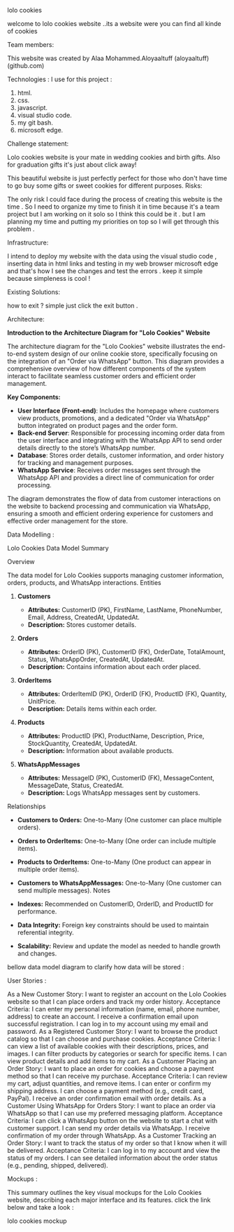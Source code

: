 lolo cookies


welcome to lolo cookies website ..its a website were you can find all kinde of cookies




















  





















































Team members:


This website was created by Alaa Mohammed.Aloyaaltuff (aloyaaltuff) (github.com)


Technologies :
I use for this project : 
1. html. 
2. css.
3. javascript.
4. visual studio code.
5. my git bash.
6. microsoft edge.


Challenge statement:


Lolo cookies website is your mate in wedding cookies and birth gifts. Also for graduation gifts it's just about click away!


This beautiful website is just perfectly perfect for those who don't have time to go buy some gifts or sweet cookies for different purposes.
Risks:


The only risk  I could face during the process of creating this website is the time . So I need to organize my time to finish it in time because it's a team project but I am working on it solo so I think this could be it .
but I am planning my time and putting my priorities on  top so I will get through this problem .


Infrastructure:


I intend to deploy my website with the data using the visual studio code , inserting data in html links and testing in my web browser microsoft edge and that's how I see the changes and test the errors . keep it simple because simpleness is cool ! 


Existing Solutions:


how to exit ? simple just click the exit button .


Architecture:


**Introduction to the Architecture Diagram for "Lolo Cookies" Website**


The architecture diagram for the "Lolo Cookies" website illustrates the end-to-end system design of our online cookie store, specifically focusing on the integration of an "Order via WhatsApp" button. This diagram provides a comprehensive overview of how different components of the system interact to facilitate seamless customer orders and efficient order management.


**Key Components:**
- **User Interface (Front-end)**: Includes the homepage where customers view products, promotions, and a dedicated "Order via WhatsApp" button integrated on product pages and the order form.
- **Back-end Server**: Responsible for processing incoming order data from the user interface and integrating with the WhatsApp API to send order details directly to the store’s WhatsApp number.
- **Database**: Stores order details, customer information, and order history for tracking and management purposes.
- **WhatsApp Service**: Receives order messages sent through the WhatsApp API and provides a direct line of communication for order processing.


The diagram demonstrates the flow of data from customer interactions on the website to backend processing and communication via WhatsApp, ensuring a smooth and efficient ordering experience for customers and effective order management for the store.






  















Data Modelling :


Lolo Cookies Data Model Summary


Overview 


The data model for Lolo Cookies supports managing customer information, orders, products, and WhatsApp interactions.
 Entities 


1. **Customers**
   - **Attributes:** CustomerID (PK), FirstName, LastName, PhoneNumber, Email, Address, CreatedAt, UpdatedAt.
   - **Description:** Stores customer details.


2. **Orders**
   - **Attributes:** OrderID (PK), CustomerID (FK), OrderDate, TotalAmount, Status, WhatsAppOrder, CreatedAt, UpdatedAt.
   - **Description:** Contains information about each order placed.


3. **OrderItems**
   - **Attributes:** OrderItemID (PK), OrderID (FK), ProductID (FK), Quantity, UnitPrice.
   - **Description:** Details items within each order.


4. **Products**
   - **Attributes:** ProductID (PK), ProductName, Description, Price, StockQuantity, CreatedAt, UpdatedAt.
   - **Description:** Information about available products.


5. **WhatsAppMessages**
   - **Attributes:** MessageID (PK), CustomerID (FK), MessageContent, MessageDate, Status, CreatedAt.
   - **Description:** Logs WhatsApp messages sent by customers.








Relationships


- **Customers to Orders:** One-to-Many (One customer can place multiple orders).
- **Orders to OrderItems:** One-to-Many (One order can include multiple items).
- **Products to OrderItems:** One-to-Many (One product can appear in multiple order items).
- **Customers to WhatsAppMessages:** One-to-Many (One customer can send multiple messages).
 Notes


- **Indexes:** Recommended on CustomerID, OrderID, and ProductID for performance.
- **Data Integrity:** Foreign key constraints should be used to maintain referential integrity.
- **Scalability:** Review and update the model as needed to handle growth and changes.


bellow data model diagram to clarify how data will be stored :
  











 User Stories :




As a New Customer
Story: I want to register an account on the Lolo Cookies website so that I can place orders and track my order history.
Acceptance Criteria:
I can enter my personal information (name, email, phone number, address) to create an account.
I receive a confirmation email upon successful registration.
I can log in to my account using my email and password.
As a Registered Customer
Story: I want to browse the product catalog so that I can choose and purchase cookies.
Acceptance Criteria:
I can view a list of available cookies with their descriptions, prices, and images.
I can filter products by categories or search for specific items.
I can view product details and add items to my cart.
As a Customer Placing an Order
Story: I want to place an order for cookies and choose a payment method so that I can receive my purchase.
Acceptance Criteria:
I can review my cart, adjust quantities, and remove items.
I can enter or confirm my shipping address.
I can choose a payment method (e.g., credit card, PayPal).
I receive an order confirmation email with order details.
As a Customer Using WhatsApp for Orders
Story: I want to place an order via WhatsApp so that I can use my preferred messaging platform.
Acceptance Criteria:
I can click a WhatsApp button on the website to start a chat with customer support.
I can send my order details via WhatsApp.
I receive confirmation of my order through WhatsApp.
As a Customer Tracking an Order
Story: I want to track the status of my order so that I know when it will be delivered.
Acceptance Criteria:
I can log in to my account and view the status of my orders.
I can see detailed information about the order status (e.g., pending, shipped, delivered).


 Mockups :




This summary outlines the key visual mockups for the Lolo Cookies website, describing each major interface and its features. click the link below and take a look :




lolo cookies mockup
